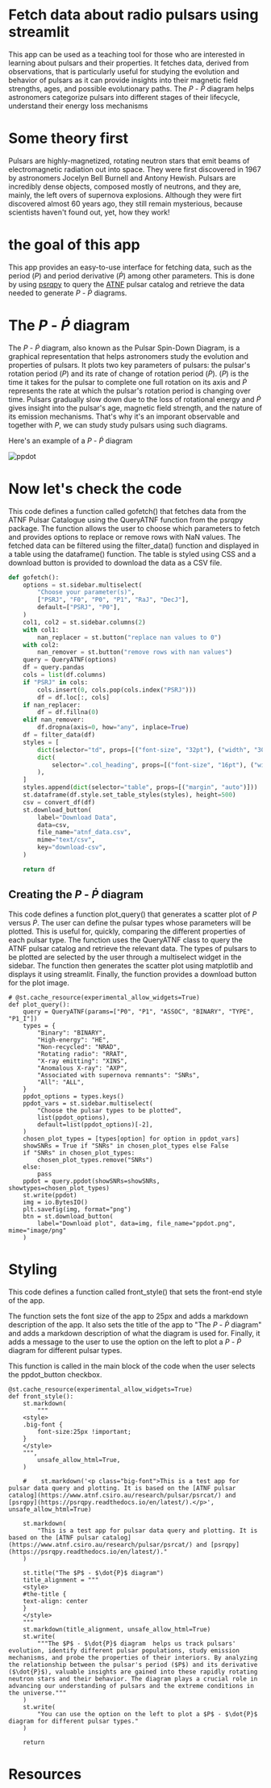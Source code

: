 # Fetch data about radio pulsars using streamlit
This app can be used as a teaching tool for those who are interested in learning about pulsars and their properties. It fetches data, derived from observations, that is particularly useful for studying the evolution and behavior of pulsars as it can provide insights into their magnetic field strengths, ages, and possible evolutionary paths. The $P$ - $\dot{P}$ diagram helps astronomers categorize pulsars into different stages of their lifecycle, understand their energy loss mechanisms

# Some theory first
Pulsars are highly-magnetized, rotating neutron stars that emit beams of electromagnetic radiation out into space. They were first discovered in 1967 by astronomers Jocelyn Bell Burnell and Antony Hewish. Pulsars are incredibly dense objects, composed mostly of neutrons, and they are, mainly, the left overs of supernova explosions. Although they were firt discovered almost 60 years ago, they still remain mysterious, because scientists haven't found out, yet, how they work!


# the goal of this app
This app provides an easy-to-use interface for fetching data, such as the period ($P$) and period derivative ($\dot{P}$) among other parameters.
This is done by using [psrqpy](https://psrqpy.readthedocs.io/en/latest/) to query the [ATNF](https://www.atnf.csiro.au/) pulsar catalog and retrieve the data needed to generate $P$ - $\dot{P}$ diagrams.

<!-- Furthermore, the app can generate $P$ - $\dot{P}$ diagrams, which can be used to gain insights into the behavior of pulsars and the extreme conditions of theenvironments close to their vicinities. -->

# The $P$ - $\dot{P}$ diagram

The $P$ - $\dot{P}$ diagram, also known as the Pulsar Spin-Down Diagram, is a graphical representation that helps astronomers study the evolution and properties of pulsars. It plots two key parameters of pulsars: the pulsar's rotation period ($P$) and its rate of change of rotation period ($\dot{P}$). ($P$) is the time it takes for the pulsar to complete one full rotation on its axis and $\dot{P}$ represents the rate at which the pulsar's rotation period is changing over time. Pulsars gradually slow down due to the loss of rotational energy and $\dot{P}$ gives insight into the pulsar's age, magnetic field strength, and the nature of its emission mechanisms. That's why it's an imporant observable and together with $P$,
we can study study pulsars using such diagrams.

Here's an example of a $P$ - $\dot{P}$ diagram

![ppdot](https://raw.githubusercontent.com/alexfilothodoros/streamlit_atnf_requests/main/ppdot.png)


# Now let's check the code

This code defines a function called gofetch() that fetches data from the ATNF Pulsar Catalogue using the QueryATNF function from the psrqpy package. The function allows the user to choose which parameters to fetch and provides options to replace or remove rows with NaN values. The fetched data can be filtered using the filter_data() function and displayed in a table using the dataframe() function. The table is styled using CSS and a download button is provided to download the data as a CSV file.

```python
def gofetch():
    options = st.sidebar.multiselect(
        "Choose your parameter(s)",
        ["PSRJ", "F0", "P0", "P1", "RaJ", "DecJ"],
        default=["PSRJ", "P0"],
    )
    col1, col2 = st.sidebar.columns(2)
    with col1:
        nan_replacer = st.button("replace nan values to 0")
    with col2:
        nan_remover = st.button("remove rows with nan values")
    query = QueryATNF(options)
    df = query.pandas
    cols = list(df.columns)
    if "PSRJ" in cols:
        cols.insert(0, cols.pop(cols.index("PSRJ")))
        df = df.loc[:, cols]
    if nan_replacer:
        df = df.fillna(0)
    elif nan_remover:
        df.dropna(axis=0, how="any", inplace=True)
    df = filter_data(df)
    styles = [
        dict(selector="td", props=[("font-size", "32pt"), ("width", "300px")]),
        dict(
            selector=".col_heading", props=[("font-size", "16pt"), ("width", "8000px")]
        ),
    ]
    styles.append(dict(selector="table", props=[("margin", "auto")]))
    st.dataframe(df.style.set_table_styles(styles), height=500)
    csv = convert_df(df)
    st.download_button(
        label="Download Data",
        data=csv,
        file_name="atnf_data.csv",
        mime="text/csv",
        key="download-csv",
    )

    return df
```


## Creating the $P$ - $\dot{P}$ diagram
This code defines a function plot_query() that generates a scatter plot of  $P$ versus $\dot{P}$. The user can define the pulsar types whose parameters will be plotted. This is useful for, quickly, comparing the different properties of each pulsar type. The function uses the QueryATNF class to query the ATNF pulsar catalog and retrieve the relevant data. The types of pulsars to be plotted are selected by the user through a multiselect widget in the sidebar. The function then generates the scatter plot using matplotlib and displays it using streamlit. Finally, the function provides a download button for the plot image.

```
# @st.cache_resource(experimental_allow_widgets=True)
def plot_query():
    query = QueryATNF(params=["P0", "P1", "ASSOC", "BINARY", "TYPE", "P1_I"])
    types = {
        "Binary": "BINARY",
        "High-energy": "HE",
        "Non-recycled": "NRAD",
        "Rotating radio": "RRAT",
        "X-ray emitting": "XINS",
        "Anomalous X-ray": "AXP",
        "Associated with supernova remnants": "SNRs",
        "All": "ALL",
    }
    ppdot_options = types.keys()
    ppdot_vars = st.sidebar.multiselect(
        "Choose the pulsar types to be plotted",
        list(ppdot_options),
        default=list(ppdot_options)[-2],
    )
    chosen_plot_types = [types[option] for option in ppdot_vars]
    showSNRs = True if "SNRs" in chosen_plot_types else False
    if "SNRs" in chosen_plot_types:
        chosen_plot_types.remove("SNRs")
    else:
        pass
    ppdot = query.ppdot(showSNRs=showSNRs, showtypes=chosen_plot_types)
    st.write(ppdot)
    img = io.BytesIO()
    plt.savefig(img, format="png")
    btn = st.download_button(
        label="Download plot", data=img, file_name="ppdot.png", mime="image/png"
    )
```
# Styling
This code defines a function called front_style() that sets the front-end style of the app. 

The function sets the font size of the app to 25px and adds a markdown description of the app. It also sets the title of the app to "The $P$ - $\dot{P}$ diagram" and adds a markdown description of what the diagram is used for. Finally, it adds a message to the user to use the option on the left to plot a $P$ - $\dot{P}$ diagram for different pulsar types.

This function is called in the main block of the code when the user selects the ppdot_button checkbox.


```
@st.cache_resource(experimental_allow_widgets=True)
def front_style():
    st.markdown(
        """
    <style>
    .big-font {
        font-size:25px !important;
    }
    </style>
    """,
        unsafe_allow_html=True,
    )

    #    st.markdown('<p class="big-font">This is a test app for pulsar data query and plotting. It is based on the [ATNF pulsar catalog](https://www.atnf.csiro.au/research/pulsar/psrcat/) and [psrqpy](https://psrqpy.readthedocs.io/en/latest/).</p>', unsafe_allow_html=True)

    st.markdown(
        "This is a test app for pulsar data query and plotting. It is based on the [ATNF pulsar catalog](https://www.atnf.csiro.au/research/pulsar/psrcat/) and [psrqpy](https://psrqpy.readthedocs.io/en/latest/)."
    )

    st.title("The $P$ - $\dot{P}$ diagram")
    title_alignment = """
    <style>
    #the-title {
    text-align: center
    }
    </style>
    """
    st.markdown(title_alignment, unsafe_allow_html=True)
    st.write(
        """The $P$ - $\dot{P}$ diagram  helps us track pulsars' evolution, identify different pulsar populations, study emission mechanisms, and probe the properties of their interiors. By analyzing the relationship between the pulsar's period ($P$) and its derivative ($\dot{P}$), valuable insights are gained into these rapidly rotating neutron stars and their behavior. The diagram plays a crucial role in advancing our understanding of pulsars and the extreme conditions in the universe."""
    )
    st.write(
        "You can use the option on the left to plot a $P$ - $\dot{P}$ diagram for different pulsar types."
    )

    return
```

# Resources
